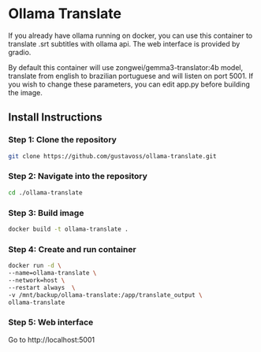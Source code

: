 # Ollama Translate

If you already have ollama running on docker, you can use this container to translate .srt subtitles with ollama api. The web interface is provided by gradio.

By default this container will use zongwei/gemma3-translator:4b model, translate from english to brazilian portuguese and will listen on port 5001. If you wish to change these parameters, you can edit app.py before building the image.

## Install Instructions

### Step 1: Clone the repository
```bash
git clone https://github.com/gustavoss/ollama-translate.git
```

### Step 2: Navigate into the repository
```bash
cd ./ollama-translate
```

### Step 3: Build image
```bash
docker build -t ollama-translate .
```

### Step 4: Create and run container
```bash
docker run -d \
--name=ollama-translate \
--network=host \
--restart always  \
-v /mnt/backup/ollama-translate:/app/translate_output \
ollama-translate
```

### Step 5: Web interface
Go to http://localhost:5001
